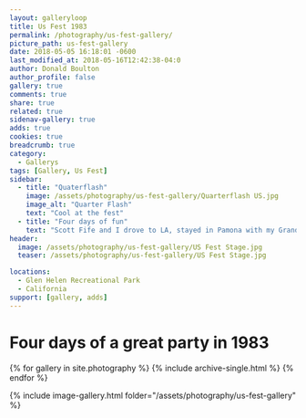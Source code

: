 ```yaml
---
layout: galleryloop
title: Us Fest 1983
permalink: /photography/us-fest-gallery/
picture_path: us-fest-gallery
date: 2018-05-05 16:18:01 -0600
last_modified_at: 2018-05-16T12:42:38-04:0
author: Donald Boulton
author_profile: false
gallery: true
comments: true
share: true
related: true
sidenav-gallery: true
adds: true
cookies: true
breadcrumb: true
category:
  - Gallerys
tags: [Gallery, Us Fest]  
sidebar:
  - title: "Quaterflash"
    image: /assets/photography/us-fest-gallery/Quarterflash US.jpg
    image_alt: "Quarter Flash"
    text: "Cool at the fest"
  - title: "Four days of fun"
    text: "Scott Fife and I drove to LA, stayed in Pamona with my Grandparents for the two weekends and 4 days of fun."
header:
  image: /assets/photography/us-fest-gallery/US Fest Stage.jpg
  teaser: /assets/photography/us-fest-gallery/US Fest Stage.jpg

locations:
  - Glen Helen Recreational Park
  - California
support: [gallery, adds]
---
```

# Four days of a great party in 1983

{% for gallery in site.photography %}
  {% include archive-single.html %}
{% endfor %}

{% include image-gallery.html folder="/assets/photography/us-fest-gallery" %}